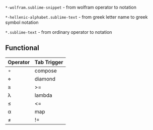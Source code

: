 `*-wolfram.sublime-snippet` - from wolfram operator to notation

`*-hellenic-alphabet.sublime-text` - from greek letter name to greek symbol notation

`*.sublime-text` - from ordinary operator to notation

## Functional

| Operator | Tab Trigger |
| -------- | ----------- |
| ∘        | compose     |
| ⋄        | diamond     |
|≥         | >=          |
| λ        | lambda      |
| ≤        | <=          |
| α        | map         |
| ≠        | !=          |
